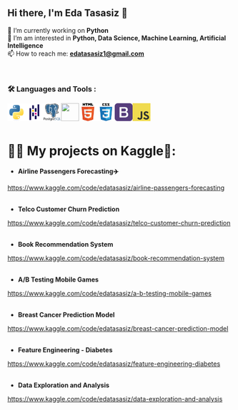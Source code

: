 ## Hi there, I'm Eda Tasasiz 👋

🔭 I’m currently working on **Python**
<br>
🚀 I’m am interested in **Python, Data Science, Machine Learning, Artificial Intelligence**
<br>
📫 How to reach me: **edatasasiz1@gmail.com**

<br>

### :hammer_and_wrench: Languages and Tools :

<img src="https://raw.githubusercontent.com/devicons/devicon/master/icons/python/python-original.svg" width="40" height="40" align="left" style="max-width: 100%;">
<img src="https://raw.githubusercontent.com/devicons/devicon/2ae2a900d2f041da66e950e4d48052658d850630/icons/pandas/pandas-original.svg" width="40" height="40" align="left" style="max-width: 100%;">
<img src="https://raw.githubusercontent.com/devicons/devicon/master/icons/postgresql/postgresql-original-wordmark.svg" width="40" height="40" align="left" style="max-width: 100%;">
<img src="https://camo.githubusercontent.com/53ae1cb6abbfacfb463f0a0d2fbdb58acad261200cb61f3d32abd7ac0edacded/68747470733a2f2f736561626f726e2e7079646174612e6f72672f5f696d616765732f6c6f676f2d6d61726b2d6c6967687462672e737667" width="40" height="40" align="left" style="max-width: 100%;">

<img src="https://raw.githubusercontent.com/github/explore/80688e429a7d4ef2fca1e82350fe8e3517d3494d/topics/html/html.png" width="40" height="40" align="left" style="max-width: 100%;">
<img src="https://raw.githubusercontent.com/github/explore/80688e429a7d4ef2fca1e82350fe8e3517d3494d/topics/css/css.png" width="40" height="40" align="left" style="max-width: 100%;">
<img src="https://raw.githubusercontent.com/github/explore/80688e429a7d4ef2fca1e82350fe8e3517d3494d/topics/bootstrap/bootstrap.png" width="40" height="40" align="left" style="max-width: 100%;">
<img src="https://raw.githubusercontent.com/github/explore/80688e429a7d4ef2fca1e82350fe8e3517d3494d/topics/javascript/javascript.png" width="40" height="40" align="left" style="max-width: 100%;">
<br>
<br>
<br>

# 👩‍💻 My projects on Kaggle🚀: 


- **Airline Passengers Forecasting✈️**

https://www.kaggle.com/code/edatasasiz/airline-passengers-forecasting
<br>
<br>

- **Telco Customer Churn Prediction**

https://www.kaggle.com/code/edatasasiz/telco-customer-churn-prediction
<br>
<br>


- **Book Recommendation System**

https://www.kaggle.com/code/edatasasiz/book-recommendation-system
<br>
<br>

- **A/B Testing Mobile Games**

https://www.kaggle.com/code/edatasasiz/a-b-testing-mobile-games
<br>
<br>


- **Breast Cancer Prediction Model**

https://www.kaggle.com/code/edatasasiz/breast-cancer-prediction-model
<br>
<br>

- **Feature Engineering - Diabetes**

https://www.kaggle.com/code/edatasasiz/feature-engineering-diabetes
<br>
<br>

- **Data Exploration and Analysis**

https://www.kaggle.com/code/edatasasiz/data-exploration-and-analysis
<br>
<br>







